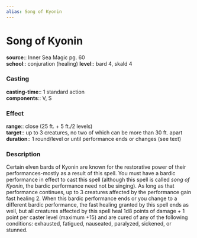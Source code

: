 ```yaml
---
alias: Song of Kyonin
---
```


# Song of Kyonin 

**source**:: Inner Sea Magic pg. 60  
**school**:: conjuration (healing)
**level**:: bard 4, skald 4

### Casting 

**casting-time**:: 1 standard action  
**components**:: V, S

### Effect 

**range**:: close (25 ft. + 5 ft./2 levels)  
**target**:: up to 3 creatures, no two of which can be more than 30 ft. apart  
**duration**:: 1 round/level or until performance ends or changes (see text)

### Description 

Certain elven bards of Kyonin are known for the restorative power of their performances-mostly as a result of this spell. You must have a bardic performance in effect to cast this spell (although this spell is called *song of Kyonin*, the bardic performance need not be singing). As long as that performance continues, up to 3 creatures affected by the performance gain fast healing 2. When this bardic performance ends or you change to a different bardic performance, the fast healing granted by this spell ends as well, but all creatures affected by this spell heal 1d8 points of damage + 1 point per caster level (maximum +15) and are cured of any of the following conditions: exhausted, fatigued, nauseated, paralyzed, sickened, or stunned.
